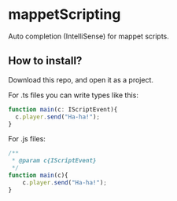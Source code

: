 # mappetScripting

Auto completion (IntelliSense) for mappet scripts.

## How to install?

Download this repo, and open it as a project.

For .ts files you can write types like this:

```ts
function main(c: IScriptEvent){
  c.player.send("Ha-ha!");
}
```

For .js files:

```js
/**
 * @param c{IScriptEvent}
 */
function main(c){
    c.player.send("Ha-ha!");
}
```
